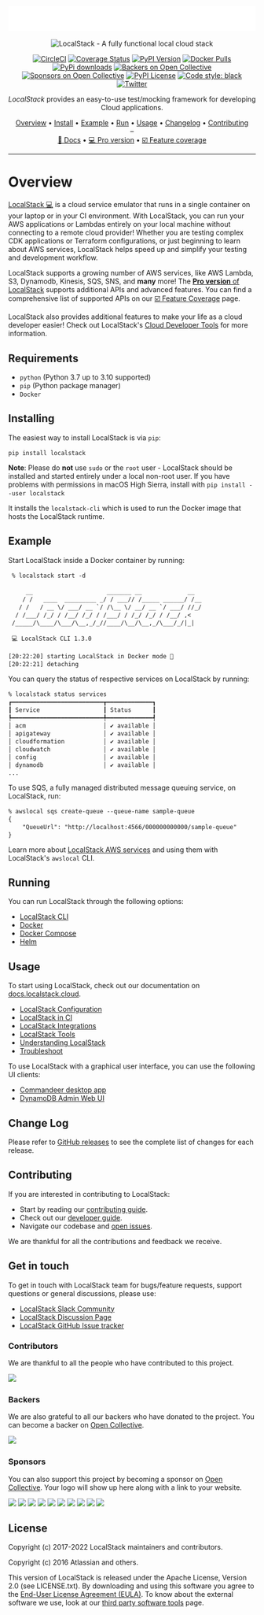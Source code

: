 <a href="https://localstack.cloud/blog/2022-07-13-announcing-localstack-v1-general-availability/"><img src="https://raw.githubusercontent.com/localstack/localstack/master/.github/images/v1.3-release.svg"></a>
<p align="center">
  <img src="https://raw.githubusercontent.com/localstack/localstack/master/doc/localstack-readme-banner.svg" alt="LocalStack - A fully functional local cloud stack">
</p>

<p align="center">
  <a href="https://circleci.com/gh/localstack/localstack"><img alt="CircleCI" src="https://img.shields.io/circleci/build/gh/localstack/localstack/master?logo=circleci"></a>
  <a href="https://coveralls.io/github/localstack/localstack?branch=master"><img alt="Coverage Status" src="https://coveralls.io/repos/github/localstack/localstack/badge.svg?branch=master"></a>
  <a href="https://pypi.org/project/localstack/"><img alt="PyPI Version" src="https://img.shields.io/pypi/v/localstack?color=blue"></a>
  <a href="https://hub.docker.com/r/localstack/localstack"><img alt="Docker Pulls" src="https://img.shields.io/docker/pulls/localstack/localstack"></a>
  <a href="https://pypi.org/project/localstack"><img alt="PyPi downloads" src="https://static.pepy.tech/badge/localstack"></a>
  <a href="#backers"><img alt="Backers on Open Collective" src="https://opencollective.com/localstack/backers/badge.svg"></a>
  <a href="#sponsors"><img alt="Sponsors on Open Collective" src="https://opencollective.com/localstack/sponsors/badge.svg"></a>
  <a href="https://img.shields.io/pypi/l/localstack.svg"><img alt="PyPI License" src="https://img.shields.io/pypi/l/localstack.svg"></a>
  <a href="https://github.com/psf/black"><img alt="Code style: black" src="https://img.shields.io/badge/code%20style-black-000000.svg"></a>
  <a href="https://twitter.com/_localstack"><img alt="Twitter" src="https://img.shields.io/twitter/url/http/shields.io.svg?style=social"></a>
</p>

<p align="center">
  <i>LocalStack</i> provides an easy-to-use test/mocking framework for developing Cloud applications.
</p>

<p align="center">
  <a href="#overview">Overview</a> •
  <a href="#installing">Install</a> •
  <a href="#example">Example</a> •
  <a href="#running">Run</a> •
  <a href="#usage">Usage</a> •
  <a href="#change-log">Changelog</a> •
  <a href="#contributing">Contributing</a>
  <br>–<br>
  <a href="https://docs.localstack.cloud" target="_blank">📖 Docs</a> •
  <a href="https://app.localstack.cloud" target="_blank">💻 Pro version</a> •
  <a href="https://docs.localstack.cloud/user-guide/aws/feature-coverage/" target="_blank">☑️ Feature coverage</a>
</p>

---

# Overview

[LocalStack 💻](https://localstack.cloud) is a cloud service emulator that runs in a single container on your laptop or in your CI environment. With LocalStack, you can run your AWS applications or Lambdas entirely on your local machine without connecting to a remote cloud provider! Whether you are testing complex CDK applications or Terraform configurations, or just beginning to learn about AWS services, LocalStack helps speed up and simplify your testing and development workflow.

LocalStack supports a growing number of AWS services, like AWS Lambda, S3, Dynamodb, Kinesis, SQS, SNS, and **many** more! The [**Pro version** of LocalStack](https://localstack.cloud/pricing) supports additional APIs and advanced features. You can find a comprehensive list of supported APIs on our [☑️ Feature Coverage](https://docs.localstack.cloud/user-guide/aws/feature-coverage/) page.

LocalStack also provides additional features to make your life as a cloud developer easier! Check out LocalStack's [Cloud Developer Tools](https://docs.localstack.cloud/user-guide/tools/) for more information.

## Requirements

* `python` (Python 3.7 up to 3.10 supported)
* `pip` (Python package manager)
* `Docker`

## Installing

The easiest way to install LocalStack is via `pip`:

```
pip install localstack
```

**Note**: Please do **not** use `sudo` or the `root` user - LocalStack should be installed and started entirely under a local non-root user. If you have problems with permissions in macOS High Sierra, install with `pip install --user localstack`

It installs the `localstack-cli` which is used to run the Docker image that hosts the LocalStack runtime.

## Example

Start LocalStack inside a Docker container by running:

```
 % localstack start -d

     __                     _______ __             __
    / /   ____  _________ _/ / ___// /_____ ______/ /__
   / /   / __ \/ ___/ __ `/ /\__ \/ __/ __ `/ ___/ //_/
  / /___/ /_/ / /__/ /_/ / /___/ / /_/ /_/ / /__/ ,<
 /_____/\____/\___/\__,_/_//____/\__/\__,_/\___/_/|_|

 💻 LocalStack CLI 1.3.0

[20:22:20] starting LocalStack in Docker mode 🐳
[20:22:21] detaching
```

You can query the status of respective services on LocalStack by running:

```
% localstack status services
┏━━━━━━━━━━━━━━━━━━━━━━━━━━┳━━━━━━━━━━━━━┓
┃ Service                  ┃ Status      ┃
┡━━━━━━━━━━━━━━━━━━━━━━━━━━╇━━━━━━━━━━━━━┩
│ acm                      │ ✔ available │
│ apigateway               │ ✔ available │
│ cloudformation           │ ✔ available │
│ cloudwatch               │ ✔ available │
│ config                   │ ✔ available │
│ dynamodb                 │ ✔ available │
...
```

To use SQS, a fully managed distributed message queuing service, on LocalStack, run:

```shell
% awslocal sqs create-queue --queue-name sample-queue
{
    "QueueUrl": "http://localhost:4566/000000000000/sample-queue"
}
```

Learn more about [LocalStack AWS services](https://docs.localstack.cloud/user-guide/aws/feature-coverage/) and using them with LocalStack's `awslocal` CLI.

## Running

You can run LocalStack through the following options:

- [LocalStack CLI](https://docs.localstack.cloud/getting-started/installation/#localstack-cli)
- [Docker](https://docs.localstack.cloud/getting-started/installation/#docker)
- [Docker Compose](https://docs.localstack.cloud/getting-started/installation/#docker-compose)
- [Helm](https://docs.localstack.cloud/getting-started/installation/#helm)

## Usage

To start using LocalStack, check out our documentation on [docs.localstack.cloud](https://docs.localstack.cloud).

- [LocalStack Configuration](https://docs.localstack.cloud/references/configuration/)
- [LocalStack in CI](https://docs.localstack.cloud/user-guide/ci/)
- [LocalStack Integrations](https://docs.localstack.cloud/user-guide/integrations/)
- [LocalStack Tools](https://docs.localstack.cloud/user-guide/tools/)
- [Understanding LocalStack](https://docs.localstack.cloud/references/)
- [Troubleshoot](doc/troubleshoot/README.md)

To use LocalStack with a graphical user interface, you can use the following UI clients:

* [Commandeer desktop app](https://getcommandeer.com)
* [DynamoDB Admin Web UI](https://www.npmjs.com/package/dynamodb-admin)

## Change Log

Please refer to [GitHub releases](https://github.com/localstack/localstack/releases) to see the complete list of changes for each release.

## Contributing

If you are interested in contributing to LocalStack:

- Start by reading our [contributing guide](CONTRIBUTING.md).
- Check out our [developer guide](https://docs.localstack.cloud/contributing/).
- Navigate our codebase and [open issues](https://github.com/localstack/localstack/issues).

We are thankful for all the contributions and feedback we receive.

## Get in touch

To get in touch with LocalStack team for bugs/feature requests, support questions or general discussions, please use:

- [LocalStack Slack Community](https://localstack.cloud/contact/)
- [LocalStack Discussion Page](https://discuss.localstack.cloud/)
- [LocalStack GitHub Issue tracker](https://github.com/localstack/localstack/issues)

### Contributors

We are thankful to all the people who have contributed to this project.

<a href="https://github.com/localstack/localstack/graphs/contributors"><img src="https://opencollective.com/localstack/contributors.svg?width=890" /></a>

### Backers

We are also grateful to all our backers who have donated to the project. You can become a backer on [Open Collective](https://opencollective.com/localstack#backer).

<a href="https://opencollective.com/localstack#backers" target="_blank"><img src="https://opencollective.com/localstack/backers.svg?width=890"></a>

### Sponsors

You can also support this project by becoming a sponsor on [Open Collective](https://opencollective.com/localstack#sponsor). Your logo will show up here along with a link to your website.

<a href="https://opencollective.com/localstack/sponsor/0/website" target="_blank"><img src="https://opencollective.com/localstack/sponsor/0/avatar.svg"></a>
<a href="https://opencollective.com/localstack/sponsor/1/website" target="_blank"><img src="https://opencollective.com/localstack/sponsor/1/avatar.svg"></a>
<a href="https://opencollective.com/localstack/sponsor/2/website" target="_blank"><img src="https://opencollective.com/localstack/sponsor/2/avatar.svg"></a>
<a href="https://opencollective.com/localstack/sponsor/3/website" target="_blank"><img src="https://opencollective.com/localstack/sponsor/3/avatar.svg"></a>
<a href="https://opencollective.com/localstack/sponsor/4/website" target="_blank"><img src="https://opencollective.com/localstack/sponsor/4/avatar.svg"></a>
<a href="https://opencollective.com/localstack/sponsor/5/website" target="_blank"><img src="https://opencollective.com/localstack/sponsor/5/avatar.svg"></a>
<a href="https://opencollective.com/localstack/sponsor/6/website" target="_blank"><img src="https://opencollective.com/localstack/sponsor/6/avatar.svg"></a>
<a href="https://opencollective.com/localstack/sponsor/7/website" target="_blank"><img src="https://opencollective.com/localstack/sponsor/7/avatar.svg"></a>
<a href="https://opencollective.com/localstack/sponsor/8/website" target="_blank"><img src="https://opencollective.com/localstack/sponsor/8/avatar.svg"></a>
<a href="https://opencollective.com/localstack/sponsor/9/website" target="_blank"><img src="https://opencollective.com/localstack/sponsor/9/avatar.svg"></a>

## License

Copyright (c) 2017-2022 LocalStack maintainers and contributors.

Copyright (c) 2016 Atlassian and others.

This version of LocalStack is released under the Apache License, Version 2.0 (see LICENSE.txt). By downloading and using this software you agree to the [End-User License Agreement (EULA)](doc/end_user_license_agreement). To know about the external software we use, look at our [third party software tools](doc/third-party-software-tools/README.md) page.
